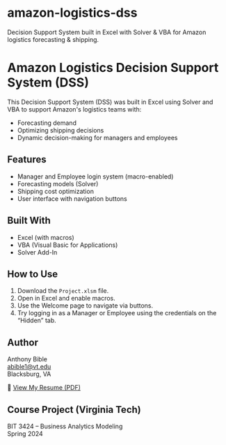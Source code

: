 # amazon-logistics-dss
Decision Support System built in Excel with Solver &amp; VBA for Amazon logistics forecasting &amp; shipping.

# Amazon Logistics Decision Support System (DSS)

This Decision Support System (DSS) was built in Excel using Solver and VBA to support Amazon's logistics teams with:

- Forecasting demand
- Optimizing shipping decisions
- Dynamic decision-making for managers and employees

## Features
- Manager and Employee login system (macro-enabled)
- Forecasting models (Solver)
- Shipping cost optimization
- User interface with navigation buttons

## Built With
- Excel (with macros)
- VBA (Visual Basic for Applications)
- Solver Add-In

## How to Use
1. Download the `Project.xlsm` file.
2. Open in Excel and enable macros.
3. Use the Welcome page to navigate via buttons.
4. Try logging in as a Manager or Employee using the credentials on the “Hidden” tab.


## Author
Anthony Bible  
abible1@vt.edu  
Blacksburg, VA

📄 [View My Resume (PDF)](file:///C:/Users/antho/Downloads/Anthony_Bible_Resume_Summer2025.pdf)


## Course Project (Virginia Tech)
BIT 3424 – Business Analytics Modeling  
Spring 2024
